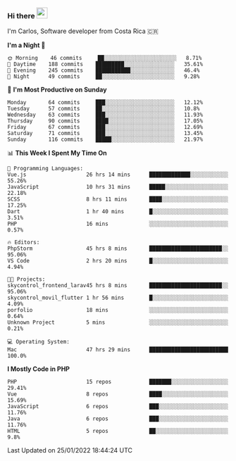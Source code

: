 ### Hi there <img src="https://media.giphy.com/media/hvRJCLFzcasrR4ia7z/giphy.gif" width="25px">

I'm Carlos, Software developer from Costa Rica 🇨🇷

<!--START_SECTION:waka-->
**I'm a Night 🦉** 

```text
🌞 Morning    46 commits     ██░░░░░░░░░░░░░░░░░░░░░░░   8.71% 
🌆 Daytime    188 commits    █████████░░░░░░░░░░░░░░░░   35.61% 
🌃 Evening    245 commits    ███████████░░░░░░░░░░░░░░   46.4% 
🌙 Night      49 commits     ██░░░░░░░░░░░░░░░░░░░░░░░   9.28%

```
📅 **I'm Most Productive on Sunday** 

```text
Monday       64 commits     ███░░░░░░░░░░░░░░░░░░░░░░   12.12% 
Tuesday      57 commits     ██░░░░░░░░░░░░░░░░░░░░░░░   10.8% 
Wednesday    63 commits     ███░░░░░░░░░░░░░░░░░░░░░░   11.93% 
Thursday     90 commits     ████░░░░░░░░░░░░░░░░░░░░░   17.05% 
Friday       67 commits     ███░░░░░░░░░░░░░░░░░░░░░░   12.69% 
Saturday     71 commits     ███░░░░░░░░░░░░░░░░░░░░░░   13.45% 
Sunday       116 commits    █████░░░░░░░░░░░░░░░░░░░░   21.97%

```


📊 **This Week I Spent My Time On** 

```text
💬 Programming Languages: 
Vue.js                   26 hrs 14 mins      █████████████░░░░░░░░░░░░   55.26% 
JavaScript               10 hrs 31 mins      █████░░░░░░░░░░░░░░░░░░░░   22.18% 
SCSS                     8 hrs 11 mins       ████░░░░░░░░░░░░░░░░░░░░░   17.25% 
Dart                     1 hr 40 mins        █░░░░░░░░░░░░░░░░░░░░░░░░   3.51% 
PHP                      16 mins             ░░░░░░░░░░░░░░░░░░░░░░░░░   0.57%

🔥 Editors: 
PhpStorm                 45 hrs 8 mins       ███████████████████████░░   95.06% 
VS Code                  2 hrs 20 mins       █░░░░░░░░░░░░░░░░░░░░░░░░   4.94%

🐱‍💻 Projects: 
skycontrol_frontend_larav45 hrs 8 mins       ███████████████████████░░   95.06% 
skycontrol_movil_flutter 1 hr 56 mins        █░░░░░░░░░░░░░░░░░░░░░░░░   4.09% 
porfolio                 18 mins             ░░░░░░░░░░░░░░░░░░░░░░░░░   0.64% 
Unknown Project          5 mins              ░░░░░░░░░░░░░░░░░░░░░░░░░   0.21%

💻 Operating System: 
Mac                      47 hrs 29 mins      █████████████████████████   100.0%

```

**I Mostly Code in PHP** 

```text
PHP                      15 repos            ███████░░░░░░░░░░░░░░░░░░   29.41% 
Vue                      8 repos             ████░░░░░░░░░░░░░░░░░░░░░   15.69% 
JavaScript               6 repos             ███░░░░░░░░░░░░░░░░░░░░░░   11.76% 
Java                     6 repos             ███░░░░░░░░░░░░░░░░░░░░░░   11.76% 
HTML                     5 repos             ██░░░░░░░░░░░░░░░░░░░░░░░   9.8%

```



 Last Updated on 25/01/2022 18:44:24 UTC
<!--END_SECTION:waka-->
